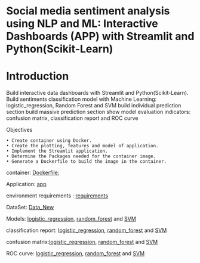 # Social media sentiment analysis using NLP and ML: Interactive Dashboards (APP) with Streamlit and Python(Scikit-Learn)

# Introduction

Build interactive data dashboards with Streamlit and Python(Scikit-Learn). 
Build sentiments classification model with Machine Learning: logistic_regression, Random Forest and SVM
build individual prediction section
build massive prediction section
show model evaluation indicators: confusion matrix, classification report and ROC curve

Objectives

    • Create container using Docker.
    • Create the plotting, features and model of application.
    • Implement the Streamlit application.
    • Determine the Packages needed for the container image.
    • Generate a Dockerfile to build the image in the container.

container: [Dockerfile:](https://github.com/jwanxanqak/Social-media-sentiment-analysis-using-NLP-ML-and-DL-Interactive-Dashboards-APP-with-Streamlit/blob/main/Dockerfile)  

Application: [app](https://github.com/jwanxanqak/Social-media-sentiment-analysis-using-NLP-ML-and-DL-Interactive-Dashboards-APP-with-Streamlit/blob/main/app.py)

environment requirements : [requirements](https://github.com/jwanxanqak/Social-media-sentiment-analysis-using-NLP-ML-and-DL-Interactive-Dashboards-APP-with-Streamlit/blob/main/requirements.txt)

DataSet: [Data_New](https://github.com/jwanxanqak/Social-media-sentiment-analysis-using-NLP-ML-and-DL-Interactive-Dashboards-APP-with-Streamlit/blob/main/data_list.csv)

Models: [logistic_regression](https://github.com/jwanxanqak/Social-media-sentiment-analysis-using-NLP-ML-and-DL-Interactive-Dashboards-APP-with-Streamlit/blob/main/logistic_model.pkl), [random_forest](https://github.com/jwanxanqak/Social-media-sentiment-analysis-using-NLP-ML-and-DL-Interactive-Dashboards-APP-with-Streamlit/blob/main/rf_model.pkl) and [SVM](https://github.com/jwanxanqak/Social-media-sentiment-analysis-using-NLP-ML-and-DL-Interactive-Dashboards-APP-with-Streamlit/blob/main/svm_model.pkl)

classification report: [logistic_regression](https://github.com/jwanxanqak/Social-media-sentiment-analysis-using-NLP-ML-and-DL-Interactive-Dashboards-APP-with-Streamlit/blob/main/logistic_classification_report.txt), [random_forest](https://github.com/jwanxanqak/Social-media-sentiment-analysis-using-NLP-ML-and-DL-Interactive-Dashboards-APP-with-Streamlit/blob/main/rf_classification_report.txt) and [SVM](https://github.com/jwanxanqak/Social-media-sentiment-analysis-using-NLP-ML-and-DL-Interactive-Dashboards-APP-with-Streamlit/blob/main/svm_classification_report.txt)

confusion matrix:[logistic_regression](https://github.com/jwanxanqak/Social-media-sentiment-analysis-using-NLP-ML-and-DL-Interactive-Dashboards-APP-with-Streamlit/blob/main/logistic_regression_confusion_matrix.png), [random_forest](https://github.com/jwanxanqak/Social-media-sentiment-analysis-using-NLP-ML-and-DL-Interactive-Dashboards-APP-with-Streamlit/blob/main/random_forest_confusion_matrix.png) and [SVM](https://github.com/jwanxanqak/Social-media-sentiment-analysis-using-NLP-ML-and-DL-Interactive-Dashboards-APP-with-Streamlit/blob/main/svm_confusion_matrix.png)

ROC curve: [logistic_regression](https://github.com/jwanxanqak/Social-media-sentiment-analysis-using-NLP-ML-and-DL-Interactive-Dashboards-APP-with-Streamlit/blob/main/logistic_regression_roc_curve.png), [random_forest](https://github.com/jwanxanqak/Social-media-sentiment-analysis-using-NLP-ML-and-DL-Interactive-Dashboards-APP-with-Streamlit/blob/main/random_forest_roc_curve.png) and [SVM](https://github.com/jwanxanqak/Social-media-sentiment-analysis-using-NLP-ML-and-DL-Interactive-Dashboards-APP-with-Streamlit/blob/main/svm_roc_curve.png)

